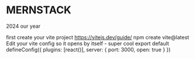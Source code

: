 # MERNSTACK
2024 our year

first create your vite project
https://vitejs.dev/guide/
npm create vite@latest
Edit your vite config so it opens by itself - super cool
export default defineConfig({
  plugins: [react()],
  server: {
    port: 3000,
    open: true
  }
})

